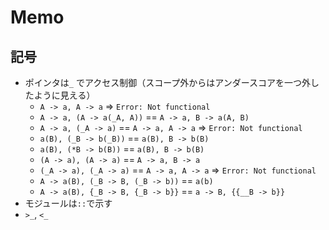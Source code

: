 # Memo

## 記号
- ポインタは`_` でアクセス制御（スコープ外からはアンダースコアを一つ外したように見える）
  - `A -> a, A -> a` => `Error: Not functional`
  - `A -> a, (A -> a(_A, A))` == `A -> a, B -> a(A, B)`
  - `A -> a, (_A -> a)` == `A -> a, A -> a` => `Error: Not functional` 
  - `a(B), (_B -> b(_B))` == `a(B), B -> b(B)` 
  - `a(B), (*B -> b(B))` == `a(B), B -> b(B)`
  - `(A -> a), (A -> a)` == `A -> a, B -> a`
  - `(_A -> a), (_A -> a)` == `A -> a, A -> a` => `Error: Not functional` 
  - `A -> a(B), (_B -> B, (_B -> b))` == `a(b)`
  - `A -> a(B), {_B -> B, {_B -> b}}` == `a -> B, {{__B -> b}}`
- モジュールは`::`で示す
- `>_`, `<_`
 
 
